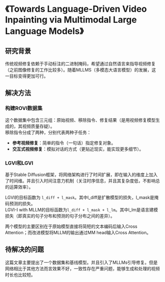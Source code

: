 # 《Towards Language-Driven Video Inpainting via Multimodal Large Language Models》

## 研究背景
传统视频修复依赖于手动标注的二进制掩码，希望通过自然语言来指导视频修复（之前图像修复的工作比较多）。随着MLLMS（多模态大语言模型）的发展，这一目标变得更加可行。

## 解决方法
### 构建ROVI数据集
这个数据集中包含三元组：原始视频、移除指令、修复结果（是用视频修复模型生成的，其视频质量存疑）。  
移除指令分成了两种，分别代表两种子任务：
- **参考视频修复**：简单的指令（一句话）指定修复对象。
- **交互式视频修复**：模拟对话的方式（更贴近现实，能实现更多细节）。

### LGVI和LGVI
基于Stable Diffusion框架，将网络架构进行了时间扩展，即在输入的维度上加入了时间维。并且引入时间注意力机制（关注时序信息，并且其复杂度低，不影响总的运算效率）。

LGVI的目标函数为 `l_diff + l_mask`。其中l_diff是扩散模型的损失，l_mask是掩码预测的损失。  
LGVI-I with MLLM的目标函数为`l_diff + l_mask + l_lm`。其中l_lm是语言建模损失（即真实的句子分布和预测的句子分布之间的差异）。 

两个模型的主要区别在于原始模型直接将简短的文本编码后输入Cross Attention；而改进模型将MLLM的输出通过MM head输入Cross Attention。

## 待解决的问题
这篇文章主要提出了一个数据集和基线模型。并且引入了MLLMs引导修复。但是网络相比于其他方法而言效果不好，一致性存在严重问题，能够生成和处理的视频时长也比较短。
